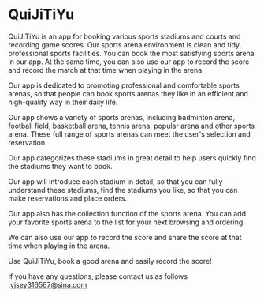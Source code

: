 # QuiJiTiYu
QuiJiTiYu is an app for booking various sports stadiums and courts and recording game scores. Our sports arena environment is clean and tidy, professional sports facilities. You can book the most satisfying sports arena in our app. At the same time, you can also use our app to record the score and record the match at that time when playing in the arena.

Our app is dedicated to promoting professional and comfortable sports arenas, so that people can book sports arenas they like in an efficient and high-quality way in their daily life.

Our app shows a variety of sports arenas, including badminton arena, football field, basketball arena, tennis arena, popular arena and other sports arena. These full range of sports arenas can meet the user's selection and reservation.

Our app categorizes these stadiums in great detail to help users quickly find the stadiums they want to book.

Our app will introduce each stadium in detail, so that you can fully understand these stadiums, find the stadiums you like, so that you can make reservations and place orders.

Our app also has the collection function of the sports arena. You can add your favorite sports arena to the list for your next browsing and ordering.

We can also use our app to record the score and share the score at that time when playing in the arena.

Use QuiJiTiYu, book a good arena and easily record the score!

If you have any questions, please contact us as follows :vjsey316567@sina.com

